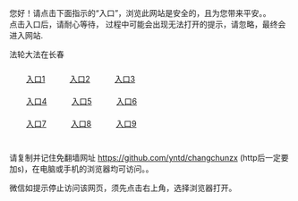 您好！请点击下面指示的“入口”，浏览此网站是安全的，且为您带来平安。。 <br/>
点击入口后，请耐心等待， 过程中可能会出现无法打开的提示，请忽略，最终会进入网站. </br>

法轮大法在长春<br/>
<div style="padding:10px"><a style="margin:20px" target="_blank" href="https://d108chukud6l38.cloudfront.net/2Qpsp?kjzgrlhv" id="ccLink1" rel="nofollow">入口1</a> <a target="_blank" style="margin:20px" href="https://d3lqg470azv8l0.cloudfront.net/2Qpsp?kbafrts" id="ccLink2" rel="nofollow">入口2</a> <a style="margin:20px" target="_blank" href="https://d1x0nxon4dt9xn.cloudfront.net/2Qpsp?sveuuggx" id="ccLink3" rel="nofollow">入口3</a></div>

<div style="padding:10px" ><a style="margin:20px" target="_blank" href="https://d108chukud6l38.cloudfront.net/2Qpsp?kjzgrlhv" id="ccLink4" rel="nofollow">入口4</a> <a style="margin:20px" href="https://d3lqg470azv8l0.cloudfront.net/2Qpsp?kbafrts" target="_blank" id="ccLink5" rel="nofollow">入口5</a> <a style="margin:20px" href="https://d1x0nxon4dt9xn.cloudfront.net/2Qpsp?sveuuggx" target="_blank" id="ccLink6" rel="nofollow">入口6</a></div>

<div style="padding:10px"><a style="margin:20px" target="_blank" href="https://d108chukud6l38.cloudfront.net/2Qpsp?kjzgrlhv" id="ccLink7" rel="nofollow">入口7</a> <a style="margin:20px" href="https://d3lqg470azv8l0.cloudfront.net/2Qpsp?kbafrts" target="_blank" id="ccLink8" rel="nofollow">入口8</a> <a style="margin:20px" target="_blank" href="https://d1x0nxon4dt9xn.cloudfront.net/2Qpsp?sveuuggx" id="ccLink9" rel="nofollow">入口9</a></div>

<br/>



请复制并记住免翻墙网址 https://github.com/yntd/changchunzx (http后一定要加s)，在电脑或手机的浏览器均可访问。。<br/>

微信如提示停止访问该网页，须先点击右上角，选择浏览器打开。
